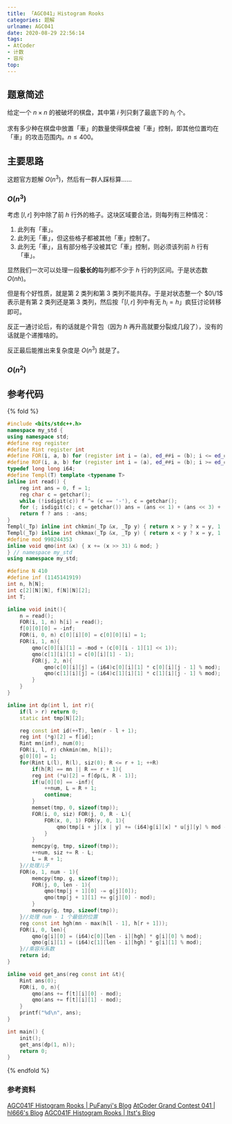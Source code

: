 ```yaml
---
title: 「AGC041」Histogram Rooks
categories: 题解
urlname: AGC041
date: 2020-08-29 22:56:14
tags:
- AtCoder
- 计数
- 容斥
top:
---
```


## 题意简述

给定一个 $n\times n$ 的被破坏的棋盘，其中第 $i$ 列只剩了最底下的 $h_i$ 个。

求有多少种在棋盘中放置「車」的数量使得棋盘被「車」控制，即其他位置均在「車」的攻击范围内。$n\le 400$。

<!-- more -->

## 主要思路

这题官方题解 $O(n^3)$，然后有一群人踩标算……

### $O(n^3)$

考虑 $[l, r]$ 列中除了前 $h$ 行外的格子。这块区域要合法，则每列有三种情况：
1. 此列有「車」。
2. 此列无「車」，但这些格子都被其他「車」控制了。
3. 此列无「車」，且有部分格子没被其它「車」控制，则必须该列前 $h$ 行有「車」。

显然我们一次可以处理一段**极长的**每列都不少于 $h$ 行的列区间。于是状态数 $O(nh)$。

但是有个好性质，就是第 2 类列和第 3 类列不能共存。于是对状态整一个 $0\/1$ 表示是有第 2 类列还是第 3 类列，然后按「$[l, r]$ 列中有无 $h_i=h$」疯狂讨论转移即可。

反正一通讨论后，有的话就是个背包（因为 $h$ 再升高就要分裂成几段了），没有的话就是个递推啥的。

反正最后能推出来复杂度是 $O(n^3)$ 就是了。

### $O(n^2)$

## 参考代码

{% fold %}
```cpp
#include <bits/stdc++.h>
namespace my_std {
using namespace std;
#define reg register
#define Rint register int
#define FOR(i, a, b) for (register int i = (a), ed_##i = (b); i <= ed_##i; ++i)
#define ROF(i, a, b) for (register int i = (a), ed_##i = (b); i >= ed_##i; --i)
typedef long long i64;
#define Templ(T) template <typename T>
inline int read() {
    reg int ans = 0, f = 1;
    reg char c = getchar();
    while (!isdigit(c)) f ^= (c == '-'), c = getchar();
    for (; isdigit(c); c = getchar()) ans = (ans << 1) + (ans << 3) + (c ^ 48);
    return f ? ans : -ans;
}
Templ(_Tp) inline int chkmin(_Tp &x, _Tp y) { return x > y ? x = y, 1 : 0; }
Templ(_Tp) inline int chkmax(_Tp &x, _Tp y) { return x < y ? x = y, 1 : 0; }
#define mod 998244353
inline void qmo(int &x) { x += (x >> 31) & mod; }
} // namespace my_std
using namespace my_std;

#define N 410
#define inf (1145141919)
int n, h[N];
int c[2][N][N], f[N][N][2];
int T;

inline void init(){
    n = read();
    FOR(i, 1, n) h[i] = read();
    f[0][0][0] = -inf;
    FOR(i, 0, n) c[0][i][0] = c[0][0][i] = 1;
    FOR(i, 1, n){
        qmo(c[0][i][1] = -mod + (c[0][i - 1][1] << 1));
        qmo(c[1][i][1] = c[0][i][1] - 1);
        FOR(j, 2, n){
            qmo(c[0][i][j] = (i64)c[0][i][1] * c[0][i][j - 1] % mod);
            qmo(c[1][i][j] = (i64)c[1][i][1] * c[1][i][j - 1] % mod);
        }
    }
}

inline int dp(int l, int r){
    if(l > r) return 0;
    static int tmp[N][2];

    reg const int id(++T), len(r - l + 1);
    reg int (*g)[2] = f[id];
    Rint mn(inf), num(0);
    FOR(i, l, r) chkmin(mn, h[i]);
    g[0][0] = 1;
    for(Rint L(l), R(l), siz(0); R <= r + 1; ++R)
        if(h[R] == mn || R == r + 1){
        reg int (*u)[2] = f[dp(L, R - 1)];
        if(u[0][0] == -inf){
            ++num, L = R + 1;
            continue;
        }
        memset(tmp, 0, sizeof(tmp));
        FOR(i, 0, siz) FOR(j, 0, R - L){
            FOR(x, 0, 1) FOR(y, 0, 1){
                qmo(tmp[i + j][x | y] += (i64)g[i][x] * u[j][y] % mod - mod);
            }
        }
        memcpy(g, tmp, sizeof(tmp));
        ++num, siz += R - L;
        L = R + 1;
    }//处理儿子
    FOR(o, 1, num - 1){
        memcpy(tmp, g, sizeof(tmp));
        FOR(j, 0, len - 1){
            qmo(tmp[j + 1][0] -= g[j][0]);
            qmo(tmp[j + 1][1] += g[j][0] - mod);
        }
        memcpy(g, tmp, sizeof(tmp));
    }//处理 num - 1 个最低的位置
    reg const int hgh(mn - max(h[l - 1], h[r + 1]));
    FOR(i, 0, len){
        qmo(g[i][0] = (i64)c[0][len - i][hgh] * g[i][0] % mod);
        qmo(g[i][1] = (i64)c[1][len - i][hgh] * g[i][1] % mod);
    }//乘容斥系数
    return id;
}

inline void get_ans(reg const int &t){
    Rint ans(0);
    FOR(i, 0, n){
        qmo(ans += f[t][i][0] - mod);
        qmo(ans += f[t][i][1] - mod);
    }
    printf("%d\n", ans);
}

int main() {
    init();
    get_ans(dp(1, n));
    return 0;
}
```
{% endfold %}

### 参考资料

[AGC041F Histogram Rooks | PuFanyi's Blog](https://pufanyi.gitee.io/agc041_f/)
[AtCoder Grand Contest 041 | hl666's Blog](https://www.cnblogs.com/cjjsb/p/12902274.html)
[AGC041F Histogram Rooks | Itst's Blog](https://www.cnblogs.com/Itst/p/12612116.html)